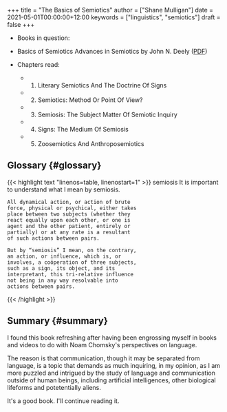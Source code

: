 +++
title = "The Basics of Semiotics"
author = ["Shane Mulligan"]
date = 2021-05-01T00:00:00+12:00
keywords = ["linguistics", "semiotics"]
draft = false
+++

-   Books in question:
-   <span class="underline">Basics of Semiotics Advances in Semiotics</span> by John N. Deely ([PDF](http://library.lol/main/76679C58CDB995642645E25913B4E93F))

-   Chapters read:
    -   1. Literary Semiotics And The Doctrine Of Signs
    -   2. Semiotics: Method Or Point Of View?
    -   3. Semiosis: The Subject Matter Of Semiotic Inquiry
    -   4. Signs: The Medium Of Semiosis
    -   5. Zoosemiotics And Anthroposemiotics


## Glossary {#glossary}

{{< highlight text "linenos=table, linenostart=1" >}}
semiosis
    It is important to understand what I mean
    by semiosis.

    All dynamical action, or action of brute
    force, physical or psychical, either takes
    place between two subjects (whether they
    react equally upon each other, or one is
    agent and the other patient, entirely or
    partially) or at any rate is a resultant
    of such actions between pairs.

    But by “semiosis” I mean, on the contrary,
    an action, or influence, which is, or
    involves, a coöperation of three subjects,
    such as a sign, its object, and its
    interpretant, this tri-relative influence
    not being in any way resolvable into
    actions between pairs.
{{< /highlight >}}


## Summary {#summary}

I found this book refreshing after having been
engrossing myself in books and videos to do
with Noam Chomsky's perspectives on language.

The reason is that communication, though it
may be separated from language, is a topic
that demands as much inquiring, in my opinion,
as I am more puzzled and intrigued by the
study of language and communication outside of
human beings, including artificial
intelligences, other biological lifeforms and
potetentially aliens.

It's a good book. I'll continue reading it.